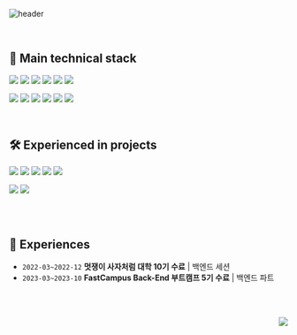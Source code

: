 ![header](https://capsule-render.vercel.app/api?type=soft&color=B0C4DE&section=header&text=Welcome%20To%20My%20Github%20Page%20👋🏻&fontSize=40&fontColor=ffffff&animation=twinkling)

<br>

<h2>🤖 Main technical stack </h2>
<p>
  <img src="https://img.shields.io/badge/Java (JDK 11)-C70D2C?style=for-the-badge&logo=openjdk&logoColor=white">
  <img src="https://img.shields.io/badge/SpringBoot-6DB33F?style=for-the-badge&logo=springboot&logoColor=white">
  <img src="https://img.shields.io/badge/Spring Data JPA-6DB33F?style=for-the-badge&logo=spring&logoColor=white">
  <img src="https://img.shields.io/badge/QueryDSL-004088?style=for-the-badge&logo=querydsl&logoColor=white">
  <img src="https://img.shields.io/badge/MySQL-4479A1?style=for-the-badge&logo=mysql&logoColor=white">
  <img src="https://img.shields.io/badge/MariaDB-003545?style=for-the-badge&logo=mariadb&logoColor=white">
</p>

<p>
  <img src="https://img.shields.io/badge/github-181717?style=for-the-badge&logo=github&logoColor=white">
  <img src="https://img.shields.io/badge/Github Actions-2088FF?style=for-the-badge&logo=githubactions&logoColor=white">
  <img src="https://img.shields.io/badge/Amazon AWS EC2-41454A?style=for-the-badge&logo=amazonaws&logoColor=white">
  <img src="https://img.shields.io/badge/notion-000000?style=for-the-badge&logo=notion&logoColor=white">
  <img src="https://img.shields.io/badge/slack-4A154B?style=for-the-badge&logo=slack&logoColor=white">
  <img src="https://img.shields.io/badge/IntelliJ IDEA-000000?style=for-the-badge&logo=IntelliJ IDEA&logoColor=white">
</p>

<br>

<h2>🛠️ Experienced in projects </h2>
<p>
  <img src="https://img.shields.io/badge/Javascript-F7DF1E?style=for-the-badge&logo=javascript&logoColor=white">
  <img src="https://img.shields.io/badge/React-61DAFB?style=for-the-badge&logo=react&logoColor=white">
  <img src="https://img.shields.io/badge/Python-3776AB?style=for-the-badge&logo=Python&logoColor=white">
  <img src="https://img.shields.io/badge/Django-092E20?style=for-the-badge&logo=django&logoColor=white">
  <img src="https://img.shields.io/badge/DRF-092E20?style=for-the-badge&logo=django&logoColor=white">
</p>

<p>
  <img src="https://img.shields.io/badge/Firebase-FFCA28?style=for-the-badge&logo=firebase&logoColor=white">
  <img src="https://img.shields.io/badge/Visual Studio Code-007ACC?style=for-the-badge&logo=Visual Studio Code&logoColor=white">
</p>

<br><br>

<h2>🐤 Experiences </h2>

- `2022-03~2022-12` **멋쟁이 사자처럼 대학 10기 수료** | 백엔드 세션
- `2023-03~2023-10` **FastCampus Back-End 부트캠프 5기 수료** | 백엔드 파트

<br><br>

<!-- ![footer](https://capsule-render.vercel.app/api?type=soft&color=003458&section=header&fontColor=ffffff&animation=twinkling) -->

<img src="https://hits.seeyoufarm.com/api/count/incr/badge.svg?url=https%3A%2F%2Fgithub.com%2Fkhsrla9806&count_bg=%23858585&title_bg=%233B3939&icon=bilibili.svg&icon_color=%23FFFFFF&title=HITS&edge_for-the-badge=false)](https://hits.seeyoufarm.com" align="right" />
